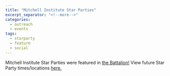 ```yaml
---
title: "Mitchell Institute Star Parties"
excerpt_separator: "<!--more-->"
categories:
  - outreach
  - events
tags:
  - starparty
  - feature
  - social
---
```

Mitchell Institute Star Parties were featured in [the Battalion!](http://www.thebatt.com/opinion/rediscovering-the-night-sky/article_2c0f348e-67f9-11e5-83fa-07e3c8c56fca.html)
View future Star Party times/locations [here.](/pages/starparty/)

